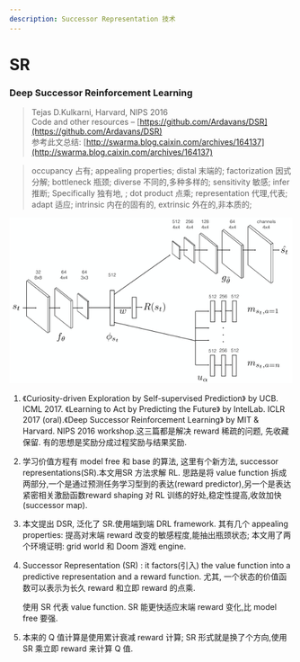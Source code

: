 ```yaml
---
description: Successor Representation 技术
---
```


# SR

### Deep Successor Reinforcement Learning

> Tejas D.Kulkarni, Harvard, NIPS 2016  
> Code and other resources – [https://github.com/Ardavans/DSR](https://github.com/Ardavans/DSR)  
> 参考此文总结: [http://swarma.blog.caixin.com/archives/164137](http://swarma.blog.caixin.com/archives/164137)

> occupancy 占有; appealing properties; distal 末端的; factorization 因式分解; bottleneck 瓶颈; diverse 不同的,多种多样的; sensitivity 敏感; infer 推断; Specifically 独有地, ; dot product 点乘; representation 代理,代表; adapt 适应; intrinsic 内在的固有的, extrinsic 外在的,非本质的;

![&#x4E0B;&#x9762;&#x662F;SR&#x6A21;&#x5757;,&#x5DE6;&#x9762;&#x662F; CNN, &#x4E0A;&#x9762;&#x662F;&#x7ACB;&#x5373; reward](../../.gitbook/assets/image%20%287%29.png)

1. 《Curiosity-driven Exploration by Self-supervised Prediction》 by UCB. ICML 2017. 《Learning to Act by Predicting the Future》 by IntelLab. ICLR 2017 \(oral\).《Deep Successor Reinforcement Learning》 by MIT & Harvard. NIPS 2016 workshop.这三篇都是解决 reward 稀疏的问题, 先收藏保留. 有的思想是奖励分成过程奖励与结果奖励.
2. 学习价值方程有 model free 和 base 的算法, 这里有个新方法, successor representations\(SR\).本文用SR 方法求解 RL. 思路是将 value function 拆成两部分,一个是通过预测任务学习型到的表达\(reward predictor\),另一个是表达紧密相关激励函数reward shaping 对 RL 训练的好处,稳定性提高,收敛加快\(successor map\).
3. 本文提出 DSR, 泛化了 SR.使用端到端 DRL framework. 其有几个 appealing properties: 提高对末端 reward 改变的敏感程度,能抽出瓶颈状态; 本文用了两个环境证明: grid world 和 Doom 游戏 engine.
4. Successor Representation \(SR\) : it factors\(引入\) the value function into a predictive representation and a reward function. 尤其, 一个状态的价值函数可以表示为长久 reward 和立即 reward 的点乘.

   使用 SR 代表 value function. SR 能更快适应末端 reward 变化,比 model free 要强.

5. 本来的 Q 值计算是使用累计衰减 reward 计算; SR 形式就是换了个方向,使用 SR 乘立即 reward 来计算 Q 值.

